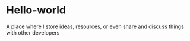# Hello-world
A place where I store ideas, resources, or even share and discuss things with other developers
